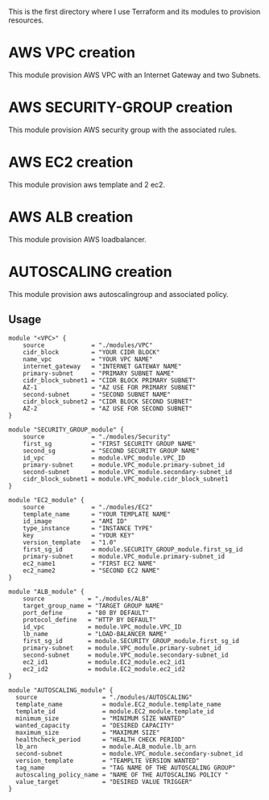 This is the first directory where I use Terraform and its modules to provision resources.

# AWS VPC creation

This module provision AWS VPC with an Internet Gateway and two Subnets.

# AWS SECURITY-GROUP creation

This module provision AWS security group with the associated rules.

# AWS EC2 creation

This module provision aws template and 2 ec2.

# AWS ALB creation

This module provision AWS loadbalancer.

# AUTOSCALING creation

This module provision aws autoscalingroup and associated policy.

## Usage

```hcl
module "<VPC>" {
    source             = "./modules/VPC"
    cidr_block         = "YOUR CIDR BLOCK"
    name_vpc           = "YOUR VPC NAME"
    internet_gateway   = "INTERNET GATEWAY NAME"
    primary-subnet     = "PRIMARY SUBNET NAME"
    cidr_block_subnet1 = "CIDR BLOCK PRIMARY SUBNET"
    AZ-1               = "AZ USE FOR PRIMARY SUBNET"
    second-subnet      = "SECOND SUBNET NAME"
    cidr_block_subnet2 = "CIDR BLOCK SECOND SUBNET"
    AZ-2               = "AZ USE FOR SECOND SUBNET"
}

module "SECURITY_GROUP_module" {
    source             = "./modules/Security"
    first_sg           = "FIRST SECURITY GROUP NAME"
    second_sg          = "SECOND SECURITY GROUP NAME" 
    id_vpc             = module.VPC_module.VPC_ID
    primary-subnet     = module.VPC_module.primary-subnet_id
    second-subnet      = module.VPC_module.secondary-subnet_id
    cidr_block_subnet1 = module.VPC_module.cidr_block_subnet1
}

module "EC2_module" {
    source             = "./modules/EC2"
    template_name      = "YOUR TEMPLATE NAME"
    id_image           = "AMI ID"
    type_instance      = "INSTANCE TYPE"
    key                = "YOUR KEY"
    version_template   = "1.0"
    first_sg_id        = module.SECURITY_GROUP_module.first_sg_id
    primary-subnet     = module.VPC_module.primary-subnet_id
    ec2_name1          = "FIRST EC2 NAME"
    ec2_name2          = "SECOND EC2 NAME"
}

module "ALB_module" {
    source            = "./modules/ALB"
    target_group_name = "TARGET GROUP NAME"
    port_define       = "80 BY DEFAULT"
    protocol_define   = "HTTP BY DEFAULT"
    id_vpc            = module.VPC_module.VPC_ID
    lb_name           = "LOAD-BALANCER NAME"
    first_sg_id       = module.SECURITY_GROUP_module.first_sg_id
    primary-subnet    = module.VPC_module.primary-subnet_id
    second-subnet     = module.VPC_module.secondary-subnet_id
    ec2_id1           = module.EC2_module.ec2_id1
    ec2_id2           = module.EC2_module.ec2_id2
}

module "AUTOSCALING_module" {
  source                  = "./modules/AUTOSCALING"
  template_name           = module.EC2_module.template_name
  template_id             = module.EC2_module.template_id
  minimum_size            = "MINIMUM SIZE WANTED"
  wanted_capacity         = "DESIRED CAPACITY"
  maximum_size            = "MAXIMUM SIZE"
  healthcheck_period      = "HEALTH CHECK PERIOD"
  lb_arn                  = module.ALB_module.lb_arn
  second-subnet           = module.VPC_module.secondary-subnet_id
  version_template        = "TEAMPLTE VERSION WANTED"
  tag_name                = "TAG NAME OF THE AUTOSCALING GROUP"
  autoscaling_policy_name = "NAME OF THE AUTOSCALING POLICY "
  value_target            = "DESIRED VALUE TRIGGER"
}